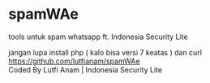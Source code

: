 # spamWAe
tools untuk spam whatsapp ft. Indonesia Security Lite

jangan lupa install php ( kalo bisa versi 7 keatas ) dan curl<br>
https://github.com/lutfianam/spamWAe<br>
Coded By Lutfi Anam | Indonesia Security Lite
